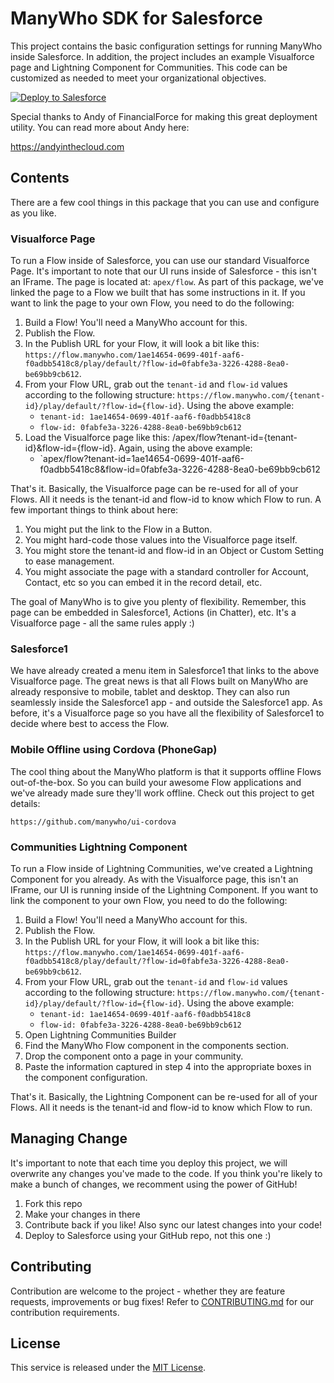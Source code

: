 ManyWho SDK for Salesforce
==========================

This project contains the basic configuration settings for running ManyWho inside Salesforce. In addition, the project includes an example Visualforce page and Lightning Component for Communities. This code can be customized as needed to meet your organizational objectives.

<a href="https://githubsfdeploy.herokuapp.com">
  <img alt="Deploy to Salesforce"
       src="https://raw.githubusercontent.com/afawcett/githubsfdeploy/master/deploy.png">
</a>

Special thanks to Andy of FinancialForce for making this great deployment utility. You can read more about Andy here:

https://andyinthecloud.com

## Contents

There are a few cool things in this package that you can use and configure as you like.


### Visualforce Page

To run a Flow inside of Salesforce, you can use our standard Visualforce Page. It's important to note that our UI runs inside of Salesforce - this isn't an IFrame. The page is located at: `apex/flow`. As part of this package, we've linked the page to a Flow we built that has some instructions in it. If you want to link the page to your own Flow, you need to do the following:

1. Build a Flow! You'll need a ManyWho account for this.
2. Publish the Flow.
3. In the Publish URL for your Flow, it will look a bit like this: `https://flow.manywho.com/1ae14654-0699-401f-aaf6-f0adbb5418c8/play/default/?flow-id=0fabfe3a-3226-4288-8ea0-be69bb9cb612`.
4. From your Flow URL, grab out the `tenant-id` and `flow-id` values according to the following structure: `https://flow.manywho.com/{tenant-id}/play/default/?flow-id={flow-id}`. Using the above example:
    - `tenant-id: 1ae14654-0699-401f-aaf6-f0adbb5418c8`
    - `flow-id: 0fabfe3a-3226-4288-8ea0-be69bb9cb612`
5. Load the Visualforce page like this: /apex/flow?tenant-id={tenant-id}&flow-id={flow-id}. Again, using the above example:
    - `apex/flow?tenant-id=1ae14654-0699-401f-aaf6-f0adbb5418c8&flow-id=0fabfe3a-3226-4288-8ea0-be69bb9cb612

That's it. Basically, the Visualforce page can be re-used for all of your Flows. All it needs is the tenant-id and flow-id to know which Flow to run. A few important things to think about here:

1. You might put the link to the Flow in a Button.
2. You might hard-code those values into the Visualforce page itself.
3. You might store the tenant-id and flow-id in an Object or Custom Setting to ease management.
4. You might associate the page with a standard controller for Account, Contact, etc so you can embed it in the record detail, etc.

The goal of ManyWho is to give you plenty of flexibility. Remember, this page can be embedded in Salesforce1, Actions (in Chatter), etc. It's a Visualforce page - all the same rules apply :)


### Salesforce1

We have already created a menu item in Salesforce1 that links to the above Visualforce page. The great news is that all Flows built on ManyWho are already responsive to mobile, tablet and desktop. They can also run seamlessly inside the Salesforce1 app - and outside the Salesforce1 app. As before, it's a Visualforce page so you have all the flexibility of Salesforce1 to decide where best to access the Flow.


### Mobile Offline using Cordova (PhoneGap)

The cool thing about the ManyWho platform is that it supports offline Flows out-of-the-box. So you can build your awesome Flow applications and we've already made sure they'll work offline. Check out this project to get details:

```http
https://github.com/manywho/ui-cordova
```


### Communities Lightning Component

To run a Flow inside of Lightning Communities, we've created a Lightning Component for you already. As with the Visualforce page, this isn't an IFrame, our UI is running inside of the Lightning Component. If you want to link the component to your own Flow, you need to do the following:

1. Build a Flow! You'll need a ManyWho account for this.
2. Publish the Flow.
3. In the Publish URL for your Flow, it will look a bit like this: `https://flow.manywho.com/1ae14654-0699-401f-aaf6-f0adbb5418c8/play/default/?flow-id=0fabfe3a-3226-4288-8ea0-be69bb9cb612`.
4. From your Flow URL, grab out the `tenant-id` and `flow-id` values according to the following structure: `https://flow.manywho.com/{tenant-id}/play/default/?flow-id={flow-id}`. Using the above example:
    - `tenant-id: 1ae14654-0699-401f-aaf6-f0adbb5418c8`
    - `flow-id: 0fabfe3a-3226-4288-8ea0-be69bb9cb612`
5. Open Lightning Communities Builder
6. Find the ManyWho Flow component in the components section.
7. Drop the component onto a page in your community.
8. Paste the information captured in step 4 into the appropriate boxes in the component configuration.

That's it. Basically, the Lightning Component can be re-used for all of your Flows. All it needs is the tenant-id and flow-id to know which Flow to run.


## Managing Change

It's important to note that each time you deploy this project, we will overwrite any changes you've made to the code. If you think you're likely to make a bunch of changes, we recomment using the power of GitHub!

1. Fork this repo
2. Make your changes in there
3. Contribute back if you like! Also sync our latest changes into your code!
4. Deploy to Salesforce using your GitHub repo, not this one :)

## Contributing

Contribution are welcome to the project - whether they are feature requests, improvements or bug fixes! Refer to 
[CONTRIBUTING.md](CONTRIBUTING.md) for our contribution requirements.

## License

This service is released under the [MIT License](http://opensource.org/licenses/mit-license.php).
